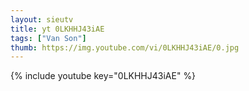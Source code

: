 ```yaml
--- 
layout: sieutv
title: yt 0LKHHJ43iAE
tags: ["Van Son"]
thumb: https://img.youtube.com/vi/0LKHHJ43iAE/0.jpg
---
```

{% include youtube key="0LKHHJ43iAE" %} 
